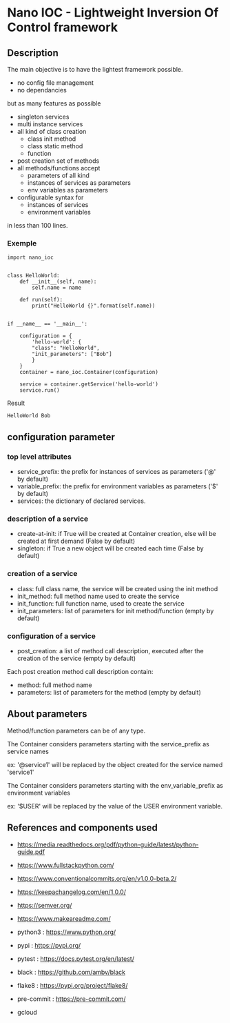 
# Nano IOC - Lightweight Inversion Of Control framework

## Description

The main objective is to have the lightest framework possible.

- no config file management
- no dependancies

but as many features as possible

- singleton services
- multi instance services
- all kind of class creation
    - class init method
    - class static method
    - function
- post creation set of methods
- all methods/functions accept
    - parameters of all kind
    - instances of services as parameters 
    - env variables as parameters
- configurable syntax for
    - instances of services
    - environment variables

in less than 100 lines.


### Exemple


```
import nano_ioc


class HelloWorld:
    def __init__(self, name):
        self.name = name

    def run(self):
        print("HelloWorld {}".format(self.name))


if __name__ == '__main__':

    configuration = {
        'hello-world': {
		"class": "HelloWorld",
		"init_parameters": ["Bob"]
        }
    }
    container = nano_ioc.Container(configuration)

    service = container.getService('hello-world')
    service.run()
```

Result
```
HelloWorld Bob
```

## configuration parameter


### top level attributes

- service_prefix: the prefix for instances of services as parameters ('@' by default)
- variable_prefix: the prefix for environment variables as parameters ('$' by default)
- services: the dictionary of declared services.


### description of a service

- create-at-init: if True will be created at Container creation, else will be created at first demand (False by default)
- singleton: if True a new object will be created each time (False by default)


### creation of a service

- class: full class name, the service will be created using the init method
- init_method: full method name used to create the service
- init_function: full function name, used to create the service
- init_parameters: list of parameters for init method/function (empty by default)


### configuration of a service

- post_creation: a list of method call description, executed after the creation of the service (empty by default)

Each post creation method call description contain:

- method: full method name
- parameters: list of parameters for the method (empty by default)



## About parameters

Method/function parameters can be of any type.

The Container considers parameters starting with the service_prefix as service names

ex: '@service1' will be replaced by the object created for the service named 'service1'

The Container considers parameters starting with the env_variable_prefix as environment variables

ex: '$USER' will be replaced by the value of the USER environment variable.



## References and components used

- https://media.readthedocs.org/pdf/python-guide/latest/python-guide.pdf
- https://www.fullstackpython.com/


- https://www.conventionalcommits.org/en/v1.0.0-beta.2/
- https://keepachangelog.com/en/1.0.0/
- https://semver.org/
- https://www.makeareadme.com/


- python3 : https://www.python.org/
- pypi : https://pypi.org/
- pytest : https://docs.pytest.org/en/latest/
- black : https://github.com/ambv/black
- flake8 : https://pypi.org/project/flake8/
- pre-commit : https://pre-commit.com/
- gcloud
